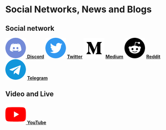 # Social Networks, News and Blogs

## Social network

<img src="../.gitbook/assets/discord.png" alt="" data-size="line">[ **Discord**](https://discord.com/invite/c2world)      <img src="../.gitbook/assets/推特.png" alt="" data-size="line"> [**Twitter**](https://twitter.com/C2WORLDmeta)      <img src="../.gitbook/assets/medium.png" alt="" data-size="line"> [**Medium**](https://medium.com/@C2.WORLD)      <img src="../.gitbook/assets/reddit.png" alt="" data-size="line"> [**Reddit**](https://reddit.com/r/C2WORLD)      <img src="../.gitbook/assets/telegram.png" alt="" data-size="line"> [**Telegram**](https://t.me/C2Worldmeta)

## Video and Live

<img src="../.gitbook/assets/Youtube.png" alt="" data-size="line">[ **YouTube**](https://www.youtube.com/channel/UCnNJ9nrkb7hG2FUyMfN\_J7g)
